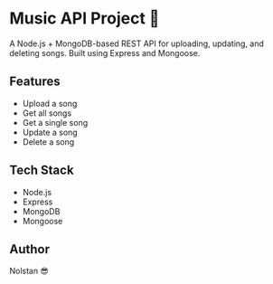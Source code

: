 # Music API Project 🎵

A Node.js + MongoDB-based REST API for uploading, updating, and deleting songs. Built using Express and Mongoose.

## Features
- Upload a song
- Get all songs
- Get a single song
- Update a song
- Delete a song

## Tech Stack
- Node.js
- Express
- MongoDB
- Mongoose

## Author
Nolstan 😎
